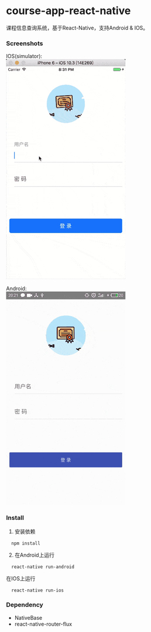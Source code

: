 # course-app-react-native
课程信息查询系统，基于React-Native，支持Android & IOS。

### Screenshots
IOS(simulator):  
![](https://github.com/oraisdy/course-app-react-native/raw/master/screenshots/ios_%E8%80%81%E5%B8%88.gif)

Android:  
![](https://github.com/oraisdy/course-app-react-native/raw/master/screenshots/android_%E5%AD%A6%E7%94%9F.gif)

### Install
1. 安装依赖
```
  npm install
```
2. 在Android上运行
```
  react-native run-android
```
  在IOS上运行
```
  react-native run-ios
```

### Dependency
- NativeBase
- react-native-router-flux
